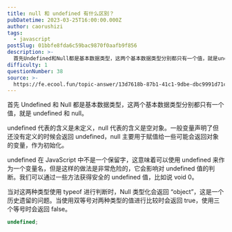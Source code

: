 ```yaml
---
title: null 和 undefined 有什么区别？
pubDatetime: 2023-03-25T16:00:00.000Z
author: caorushizi
tags:
  - javascript
postSlug: 01bbfe8fda6c59bac9870f0aafb9f856
description: >-
  首先Undefined和Null都是基本数据类型，这两个基本数据类型分别都只有一个值，就是undefined和null。undefined代表的含义是未定义，null代表的含义是空对象。一般变量声明了
difficulty: 1
questionNumber: 38
source: >-
  https://fe.ecool.fun/topic-answer/13d7618b-87b1-41c1-9dbe-dbc9991d71c5?orderBy=updateTime&order=desc&tagId=10
---
```


首先 Undefined 和 Null 都是基本数据类型，这两个基本数据类型分别都只有一个值，就是 undefined 和 null。

undefined 代表的含义是未定义，null 代表的含义是空对象。一般变量声明了但还没有定义的时候会返回 undefined，null 主要用于赋值给一些可能会返回对象的变量，作为初始化。

undefined 在 JavaScript 中不是一个保留字，这意味着可以使用 undefined 来作为一个变量名，但是这样的做法是非常危险的，它会影响对 undefined 值的判断。我们可以通过一些方法获得安全的 undefined 值，比如说 void 0。

当对这两种类型使用 typeof 进行判断时，Null 类型化会返回 “object”，这是一个历史遗留的问题。当使用双等号对两种类型的值进行比较时会返回 true，使用三个等号时会返回 false。

```typescript
undefined;
```
